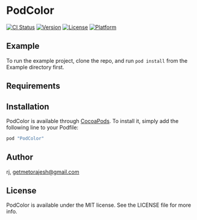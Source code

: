 # PodColor

[![CI Status](http://img.shields.io/travis/rj/PodColor.svg?style=flat)](https://travis-ci.org/rj/PodColor)
[![Version](https://img.shields.io/cocoapods/v/PodColor.svg?style=flat)](http://cocoapods.org/pods/PodColor)
[![License](https://img.shields.io/cocoapods/l/PodColor.svg?style=flat)](http://cocoapods.org/pods/PodColor)
[![Platform](https://img.shields.io/cocoapods/p/PodColor.svg?style=flat)](http://cocoapods.org/pods/PodColor)

## Example

To run the example project, clone the repo, and run `pod install` from the Example directory first.

## Requirements

## Installation

PodColor is available through [CocoaPods](http://cocoapods.org). To install
it, simply add the following line to your Podfile:

```ruby
pod "PodColor"
```

## Author

rj, getmetorajesh@gmail.com

## License

PodColor is available under the MIT license. See the LICENSE file for more info.
